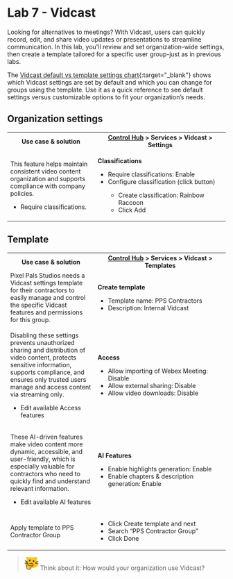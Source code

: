 # Lab 7 - Vidcast

Looking for alternatives to meetings? With Vidcast, users can quickly record, edit, and share video updates or presentations to streamline communication. In this lab, you'll review and set organization-wide settings, then create a template tailored for a specific user group-just as in previous labs. 

The [Vidcast default vs template settings chart](template_assets/VidcastSettings.pdf){:target="_blank"} shows which Vidcast settings are set by default and which you can change for groups using the template. Use it as a quick reference to see default settings versus customizable options to fit your organization’s needs.
## Organization settings
<table>
<tbody>
<tr>
<th style="width:40%;">Use case & solution</th>
<th style="width:60%;"><a href="http://admin.webex.com/" target="_blank">Control Hub</a> > Services > Vidcast > Settings</th>
</tr>
<tr>
<td style="width:40%;">
<p>This feature helps maintain consistent video content organization and supports compliance with company policies.</p>
<ul>
<li>Require classifications.</li>
</ul>
</td>
<td style="width:60%;">
<p><strong>Classifications</strong></p>
<ul>
<li>Require classifications: Enable</li>
<li>Configure classification (click button)</li>
<ul>
<li>Create classification: Rainbow Raccoon</li>
<li>Click Add</li>
</ul>
</ul>
</td>
</tr>
</tbody>
</table>

## Template 
<table>
  <tbody>
    <tr>
      <th style="width:40%;">Use case & solution</th>
      <th style="width:60%;"><a href="http://admin.webex.com/" target="_blank">Control Hub</a> &gt; Services &gt; Vidcast &gt; Templates</th>
    </tr><tr><td style="width:40%;">Pixel Pals Studios needs a Vidcast settings template for their contractors to easily manage and control the specific Vidcast features and permissions for this group.</td>
      <td style="width:60%;"> <p><strong>Create template</strong></p>
        <ul>
          <li>Template name: PPS Contractors</li>
          <li>Description: Internal Vidcast</li>
        </ul>
      </td></tr>
    <tr>
      <td style="width:40%;">
        <p>Disabling these settings prevents unauthorized sharing and distribution of video content, protects sensitive information, supports compliance, and ensures only trusted users manage and access content via streaming only.
       <ul> <li>Edit available Access features</li></ul>
      </td>
      <td style="width:60%;">
        <p><strong>Access</strong></p>
        <ul>
          <li>Allow importing of Webex Meeting: Disable</li>
          <li>Allow external sharing: Disable</li>
          <li>Allow video downloads: Disable</li>
        </ul>
      </td>
    </tr>
    <tr>
      <td style="width:40%;">
        <p>These AI-driven features make video content more dynamic, accessible, and user-friendly, which is especially valuable for contractors who need to quickly find and understand relevant information.</p>
        <ul> <li>Edit available AI features</li></ul>
      </td>
      <td style="width:60%;">
        <p><strong>AI Features</strong></p>
        <ul>
          <li>Enable highlights generation: Enable</li>
          <li>Enable chapters &amp; description generation: Enable</li>
        </ul>
      </td>
    </tr>
    <tr>
      <td style="width:40%;">
        <p>Apply template to PPS Contractor Group</p>
      </td>
      <td style="width:60%;">
        <ul>
          <li>Click Create template and next</li>
          <li>Search “PPS Contractor Group”</li>
          <li>Click Done</li>
        </ul>
      </td>
    </tr>
  </tbody>
</table>

>![Think about it](template_assets/thinkingcat.png) Think about it: How would your organization use Vidcast?
